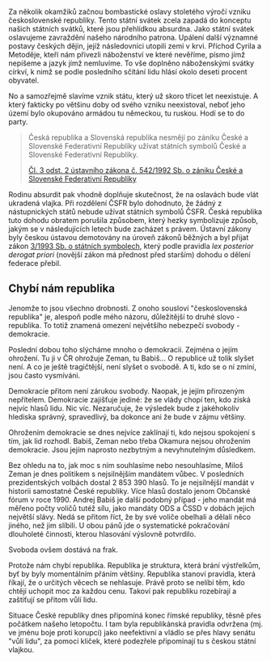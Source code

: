 <!-- dcterms:title = Demokracii bychom měli, chybí nám republika -->
<!-- dcterms:abstract = Za několik okamžiků začnou bombastické oslavy stoletého výročí vzniku československé republiky. Podle mého názoru ovšem není moc co oslavovat. Po sto letech máme pořád stát, máme i demokracii, ale chybí nám to nejdůležitější: svoboda a v kontextu oněch oslav, republika. -->
<!-- dcterms:creator = Michal Altair Valášek -->
<!-- x4w:pictureUrl = /perex-pictures/logo-vlajka.png -->
<!-- x4w:pictureWidth = 150 -->
<!-- x4w:pictureHeight = 150 -->
<!-- x4w:category = Koně -->
<!-- dcterms:dateAccepted = 2018-10-28 -->

Za několik okamžiků začnou bombastické oslavy stoletého výročí vzniku československé republiky. Tento státní svátek zcela zapadá do konceptu našich státních svátků, které jsou přehlídkou absurdna. Jako státní svátek oslavujeme zavraždění našeho národního patrona. Upálení další významné postavy českých dějin, jejíž následovníci utopili zemi v krvi. Příchod Cyrila a Metoděje, kteří nám přivezli náboženství ve které nevěříme, písmo jímž nepíšeme a jazyk jímž nemluvíme. To vše doplněno náboženskými svátky církví, k nimž se podle posledního sčítání lidu hlásí okolo deseti procent obyvatel. 

No a samozřejmě slavíme vznik státu, který už skoro třicet let neexistuje. A který fakticky po většinu doby od svého vzniku neexistoval, neboť jeho území bylo okupováno armádou tu německou, tu ruskou. Hodí se to do party.

> Česká republika a Slovenská republika nesmějí po zániku České a Slovenské Federativní Republiky užívat státních symbolů České a Slovenské Federativní Republiky.
>
> [Čl. 3 odst. 2 ústavního zákona č. 542/1992 Sb. o zániku České a Slovenské Federativní Republiky](https://www.zakonyprolidi.cz/cs/1992-542#cl3-2)

Rodinu absurdit pak vhodně doplňuje skutečnost, že na oslavách bude vlát ukradená vlajka. Při rozdělení ČSFR bylo dohodnuto, že žádný z nástupnických států nebude užívat státních symbolů ČSFR. Česká republika tuto dohodu obratem porušila způsobem, který hezky symbolizuje způsob, jakým se v následujících letech bude zacházet s právem. Ústavní zákony byly českou ústavou demotovány na úroveň zákonů běžných a byl přijat zákon [3/1993 Sb. o státních symbolech](https://www.zakonyprolidi.cz/cs/1993-3), který podle pravidla _lex posterior derogat priori_ (novější zákon má přednost před starším) dohodu o dělení federace přebil.

## Chybí nám republika

Jenomže to jsou všechno drobnosti. Z onoho sousloví "československá republika" je, alespoň podle mého názoru, důležitější to druhé slovo - republika. To totiž znamená omezení největšího nebezpečí svobody - demokracie.

Poslední dobou toho slýcháme mnoho o demokracii. Zejména o jejím ohrožení. Tu ji v ČR ohrožuje Zeman, tu Babiš... O republice už tolik slyšet není. A co je ještě tragičtější, není slyšet o svobodě. A ti, kdo se o ní zmíní, jsou často vysmíváni.

Demokracie přitom není zárukou svobody. Naopak, je jejím přirozeným nepřítelem. Demokracie zajišťuje jediné: že se vlády chopí ten, kdo získá nejvíc hlasů lidu. Nic víc. Nezaručuje, že výsledek bude z jakéhokoliv hlediska správný, spravedlivý, ba dokonce ani že bude v zájmu většiny.

Ohrožením demokracie se dnes nejvíce zaklínají ti, kdo nejsou spokojení s tím, jak lid rozhodl. Babiš, Zeman nebo třeba Okamura nejsou ohrožením demokracie. Jsou jejím naprosto nezbytným a nevyhnutelným důsledkem.

Bez ohledu na to, jak moc s ním souhlasíme nebo nesouhlasíme, Miloš Zeman je dnes politikem s nejsilnějším mandátem vůbec. V posledních prezidentských volbách dostal 2 853 390 hlasů. To je nejsilnější mandát v historii samostatné České republiky. Více hlasů dostalo jenom Občanské fórum v roce 1990. Andrej Babiš je další podobný případ - jeho mandát má měřeno počty voličů tutéž sílu, jako mandáty ODS a ČSSD v dobách jejich největší slávy. Nedá se přitom říct, že by své voliče obelhali a dělali něco jiného, než jim slíbili. U obou pánů jde o systematické pokračování dlouholeté činnosti, kterou hlasování výslovně potvrdilo.

Svoboda ovšem dostává na frak.

Protože nám chybí republika. Republika je struktura, která brání výstřelkům, byť by byly momentálním přáním většiny. Republika stanoví pravidla, která říkají, že o určitých věcech se nehlasuje. Právě proto se nelíbí těm, kdo chtějí uchopit moc za každou cenu. Takoví pak republiku rozebírají a zaštiťují se přitom vůlí lidu.

Situace České republiky dnes připomíná konec římské republiky, těsně přes počátkem našeho letopočtu. I tam byla republikánská pravidla odvržena (mj. ve jménu boje proti korupci) jako neefektivní a vládlo se přes hlavy senátu "vůlí lidu", za pomoci kliček, které podezřele připomínají tu s českou státní vlajkou.